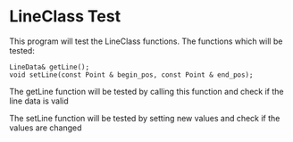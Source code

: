 # LineClass Test

This program will test the LineClass functions.
The functions which will be tested:

	LineData& getLine();
	void setLine(const Point & begin_pos, const Point & end_pos);

The getLine function will be tested by calling this function and check if the line data is valid

The setLine function will be tested by setting new values and check if the values are changed